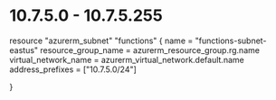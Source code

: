 # 10.7.5.0 - 10.7.5.255
resource "azurerm_subnet" "functions" {
  name                 = "functions-subnet-eastus"
  resource_group_name  = azurerm_resource_group.rg.name
  virtual_network_name = azurerm_virtual_network.default.name
  address_prefixes     = ["10.7.5.0/24"]

}